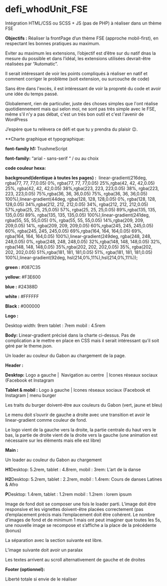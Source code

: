 # defi_whodUnit_FSE
Intégration HTML/CSS ou SCSS + JS (pas de PHP) à réaliser dans un thème FSE


**Objectifs :** Réaliser la frontPage d’un thème FSE (approche mobil-first), en respectant les bonnes pratiques au maximum.

Eviter au maximum les extensions, l’objectif est d’être sur du natif dnas la mesure du possible et dans l’idéal, les extensions utilisées devrait-être réalisées par “Automatic”.


Il serait intéressant de voir les points compliqués à réaliser en natif et comment corriger le problème (soit extension, ou surcouche de code)

Sans être dans l'excès, il est intéressant de voir la propreté du code et avoir une idée du temps passé.

Globalement, rien de particulier, juste des choses simples que l'ont réalise quotidiennement mais qui selon moi, ne sont pas très simple avec le FSE, même s'il n'y a pas débat, c'est un très bon outil et c'est l'avenir de WordPress


J’espère que tu relèvera ce défi et que tu y prendra du plaisir 😉.

  
**Charte graphique et typographique:
  

**font-family h1:** TrushmeScript

**font-family:** “arial - sans-serif “ / ou au choix

  

**code couleur hexa:**

  

**background(identique à toutes les pages) :**  linear-gradient(216deg, rgba(77, 77, 77,0.05) 0%, rgba(77, 77, 77,0.05) 25%,rgba(42, 42, 42,0.05) 25%, rgba(42, 42, 42,0.05) 38%,rgba(223, 223, 223,0.05) 38%, rgba(223, 223, 223,0.05) 75%,rgba(36, 36, 36,0.05) 75%, rgba(36, 36, 36,0.05) 100%),linear-gradient(44deg, rgba(128, 128, 128,0.05) 0%, rgba(128, 128, 128,0.05) 34%,rgba(212, 212, 212,0.05) 34%, rgba(212, 212, 212,0.05) 57%,rgba(25, 25, 25,0.05) 57%, rgba(25, 25, 25,0.05) 89%,rgba(135, 135, 135,0.05) 89%, rgba(135, 135, 135,0.05) 100%),linear-gradient(241deg, rgba(55, 55, 55,0.05) 0%, rgba(55, 55, 55,0.05) 14%,rgba(209, 209, 209,0.05) 14%, rgba(209, 209, 209,0.05) 60%,rgba(245, 245, 245,0.05) 60%, rgba(245, 245, 245,0.05) 69%,rgba(164, 164, 164,0.05) 69%, rgba(164, 164, 164,0.05) 100%),linear-gradient(249deg, rgba(248, 248, 248,0.05) 0%, rgba(248, 248, 248,0.05) 32%,rgba(148, 148, 148,0.05) 32%, rgba(148, 148, 148,0.05) 35%,rgba(202, 202, 202,0.05) 35%, rgba(202, 202, 202,0.05) 51%,rgba(181, 181, 181,0.05) 51%, rgba(181, 181, 181,0.05) 100%),linear-gradient(92deg, hsl(214,0%,11%),hsl(214,0%,11%));

  
**green :** #087C35

**yellow:** #F3E600

**blue :** #24388D

**white :** #FFFFFF

**Black :** #000000

  

**Logo :**

Desktop width: 9rem
tablet : 7rem 
mobil : 4.5rem


  
**Body:** Linear-gradient précisé dans la charte ci-dessus. Pas de complication a le mettre en place en CSS mais il serait intéressant qu’il soit géré par le theme.json.

Un loader au couleur du Gabon au chargement de la page. 

**Header :**

**Desktop:** Logo a gauche |  Navigation au centre  | Icones réseaux sociaux (Facebook et Instagram

**Tablet & mobil :** Logo à gauche | Icones réseaux sociaux (Facebook et Instagram | menu burger

  
Les traits du burger doivent-être aux couleurs du Gabon (vert, jaune et bleu)

Le menu doit s’ouvrir de gauche a droite avec une transition et avoir le linear-gradient comme couleur de fond.

Le logo vient de la gauche vers la droite, la partie centrale du haut vers le bas, la partie de droite vient de la droite vers la gauche (une animation est nécessaire sur les éléments mais elle est libre)

**Main :**

Un loader au couleur du Gabon au chargement

**H1**Desktop: 5.2rem, tablet : 4.8rem, mobil : 3rem: L’art de la danse

**H2**Desktop: 5.2rem, tablet : 2.2rem, mobil : 1.4rem: Cours de danses Latines & Afro

**P**Desktop: 1.4rem, tablet : 1.2rem mobil : 1.2rem : lorem ipsum
  

Image de fond doit se composer une fois le loader parti. L’image doit être responsive et les vignettes doivent-être placées correctement (pas d’emplacement précis mais l’emplacement doit être cohérent. Le nombre d’images de fond et de minimum 1 mais ont peut imaginer que toutes les 5s, une nouvelle image se recompose et s’affiche a la place de la précédente (bonus)

  

La séparation avec la section suivante est libre.

  

L’image suivante doit avoir un paralax

Les textes arrivent au scroll alternativement de gauche et de droites

**Footer (optionnel):**

Liberté totale si envie de le réaliser
